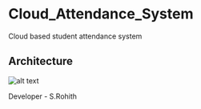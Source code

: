 # Cloud_Attendance_System
Cloud based student attendance system

Architecture
---------------

![alt text](https://github.com/kujalk/Cloud_Attendance_System/blob/main/cloud2.PNG)



Developer - S.Rohith
